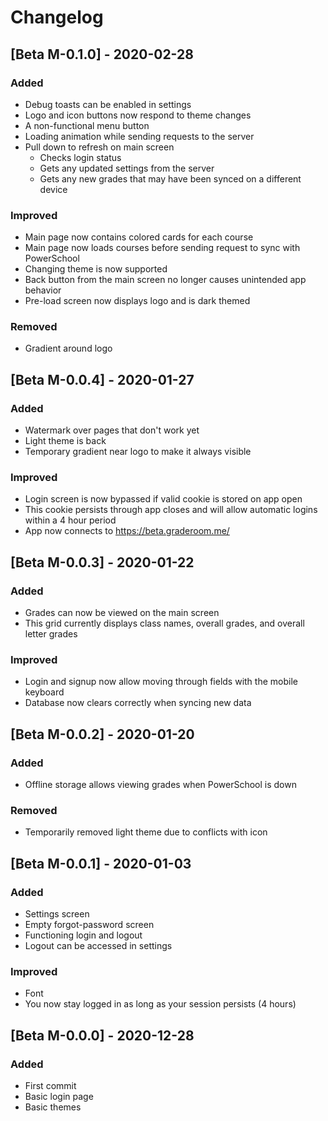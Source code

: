 # Changelog

## [Beta M-0.1.0] - 2020-02-28
### Added
- Debug toasts can be enabled in settings
- Logo and icon buttons now respond to theme changes
- A non-functional menu button
- Loading animation while sending requests to the server
- Pull down to refresh on main screen<ul>
- Checks login status
- Gets any updated settings from the server
- Gets any new grades that may have been synced on a different device</ul>

### Improved
- Main page now contains colored cards for each course
- Main page now loads courses before sending request to sync with PowerSchool
- Changing theme is now supported
- Back button from the main screen no longer causes unintended app behavior
- Pre-load screen now displays logo and is dark themed

### Removed
- Gradient around logo

## [Beta M-0.0.4] - 2020-01-27
### Added
- Watermark over pages that don't work yet
- Light theme is back
- Temporary gradient near logo to make it always visible

### Improved
- Login screen is now bypassed if valid cookie is stored on app open
- This cookie persists through app closes and will allow automatic logins within a 4 hour period
- App now connects to https://beta.graderoom.me/

## [Beta M-0.0.3] - 2020-01-22
### Added
- Grades can now be viewed on the main screen
- This grid currently displays class names, overall grades, and overall letter grades

### Improved
- Login and signup now allow moving through fields with the mobile keyboard
- Database now clears correctly when syncing new data

## [Beta M-0.0.2] - 2020-01-20
### Added
- Offline storage allows viewing grades when PowerSchool is down

### Removed
- Temporarily removed light theme due to conflicts with icon

## [Beta M-0.0.1] - 2020-01-03
### Added
- Settings screen
- Empty forgot-password screen
- Functioning login and logout
- Logout can be accessed in settings

### Improved
- Font
- You now stay logged in as long as your session persists (4 hours)

## [Beta M-0.0.0] - 2020-12-28
### Added
- First commit
- Basic login page
- Basic themes